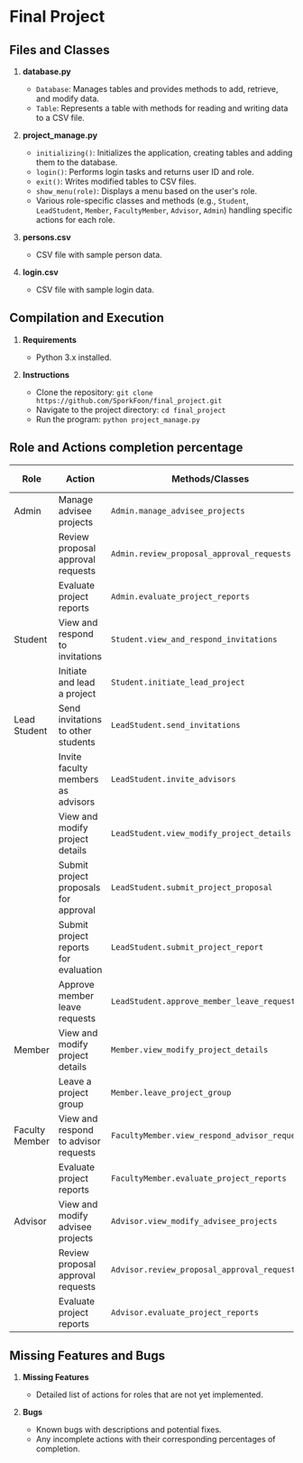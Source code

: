 # Final Project

## Files and Classes

1. **database.py**
   - `Database`: Manages tables and provides methods to add, retrieve, and modify data.
   - `Table`: Represents a table with methods for reading and writing data to a CSV file.

2. **project_manage.py**
   - `initializing()`: Initializes the application, creating tables and adding them to the database.
   - `login()`: Performs login tasks and returns user ID and role.
   - `exit()`: Writes modified tables to CSV files.
   - `show_menu(role)`: Displays a menu based on the user's role.
   - Various role-specific classes and methods (e.g., `Student`, `LeadStudent`, `Member`, `FacultyMember`, `Advisor`, `Admin`) handling specific actions for each role.

3. **persons.csv**
   - CSV file with sample person data.

4. **login.csv**
   - CSV file with sample login data.

## Compilation and Execution

1. **Requirements**
   - Python 3.x installed.

2. **Instructions**
   - Clone the repository: `git clone https://github.com/SporkFoon/final_project.git`
   - Navigate to the project directory: `cd final_project`
   - Run the program: `python project_manage.py`

## Role and Actions completion percentage

| Role          | Action                                      | Methods/Classes                 | Completion (%) |
|---------------|---------------------------------------------|----------------------------------|----------------|
| Admin         | Manage advisee projects                    | `Admin.manage_advisee_projects` | N/A             |
|               | Review proposal approval requests          | `Admin.review_proposal_approval_requests` | N/A             |
|               | Evaluate project reports                    | `Admin.evaluate_project_reports` | N/A             |
| Student       | View and respond to invitations             | `Student.view_and_respond_invitations` | N/A             |
|               | Initiate and lead a project                 | `Student.initiate_lead_project`  | N/A             |
| Lead Student  | Send invitations to other students          | `LeadStudent.send_invitations`   | N/A             |
|               | Invite faculty members as advisors          | `LeadStudent.invite_advisors`    | N/A             |
|               | View and modify project details             | `LeadStudent.view_modify_project_details` | N/A             |
|               | Submit project proposals for approval       | `LeadStudent.submit_project_proposal` | N/A             |
|               | Submit project reports for evaluation       | `LeadStudent.submit_project_report` | N/A             |
|               | Approve member leave requests               | `LeadStudent.approve_member_leave_requests` | N/A             |
| Member        | View and modify project details             | `Member.view_modify_project_details` | N/A             |
|               | Leave a project group                       | `Member.leave_project_group`    | N/A             |
| Faculty Member | View and respond to advisor requests        | `FacultyMember.view_respond_advisor_requests` | N/A             |
|               | Evaluate project reports                    | `FacultyMember.evaluate_project_reports` | N/A             |
| Advisor       | View and modify advisee projects            | `Advisor.view_modify_advisee_projects` | N/A             |
|               | Review proposal approval requests          | `Advisor.review_proposal_approval_requests` | N/A             |
|               | Evaluate project reports                    | `Advisor.evaluate_project_reports` | N/A             |

## Missing Features and Bugs

1. **Missing Features**
   - Detailed list of actions for roles that are not yet implemented.

2. **Bugs**
   - Known bugs with descriptions and potential fixes.
   - Any incomplete actions with their corresponding percentages of completion.
